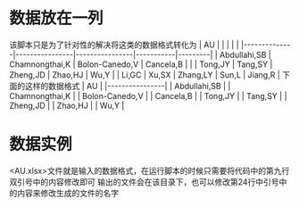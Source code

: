 # 数据放在一列
该脚本只是为了针对性的解决将这类的数据格式转化为
| AU           |                |                |           |         |
|--------------|----------------|----------------|-----------|---------|
| Abdullahi,SB | Chamnongthai,K | Bolon-Canedo,V | Cancela,B |         |
| Tong,JY      | Tang,SY        | Zheng,JD       | Zhao,HJ   | Wu,Y    |
| Li,GC        | Xu,SX          | Zhang,LY       | Sun,L     | Jiang,R |
下面的这样的数据格式
| AU             |
|----------------|
| Abdullahi,SB   |
| Chamnongthai,K |
| Bolon-Canedo,V |
| Cancela,B      |
| Tong,JY        |
| Tang,SY        |
| Zheng,JD       |
| Zhao,HJ        |
| Wu,Y           |

# 数据实例
<AU.xlsx>文件就是输入的数据格式，在运行脚本的时候只需要将代码中的第九行双引号中的内容修改即可
输出的文件会在该目录下，也可以修改第24行中引号中的内容来修改生成的文件的名字
